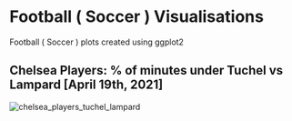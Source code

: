 # Football ( Soccer ) Visualisations
Football ( Soccer ) plots created using ggplot2

## Chelsea Players: % of minutes under Tuchel vs Lampard [April 19th, 2021] ##

![chelsea_players_tuchel_lampard]("https://github.com/venkatanarayanan/venatanarayanan/soccer_plots/blob/master/chelsea_tuchel_lampard.png")
